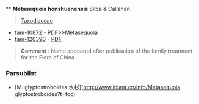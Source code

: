 ** **Metasequoia honshuenensis** Silba & Callahan

> [Taxodiaceae](http://www.iplant.cn/info/Taxodiaceae?t=foc)
* [fam-10872](http://www.iplant.cn/foc/fam/10872) - [PDF](http://www.iplant.cn/foc/pdf/Taxodiaceae.pdf)>>[Metasequoia](http://www.iplant.cn/info/Metasequoia?t=foc)
* [fam-120390](http://www.iplant.cn/foc/fam/120390) - [PDF](http://www.iplant.cn/foc/pdf/Metasequoia.pdf)


> **Comment** : 
> Name appeared after publication of the family treatment for the Flora of China.



### Parsublist

* [M.  glyptostroboides  水杉](http://www.iplant.cn/info/Metasequoia glyptostroboides?t=foc)
